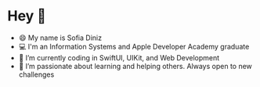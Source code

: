 # Hey 👋
- 😄 My name is Sofia Diniz
- 💻 I'm an Information Systems and Apple Developer Academy graduate
- 🌱 I’m currently coding in SwiftUI, UIKit, and Web Development
- 🔭 I’m passionate about learning and helping others. Always open to new challenges

